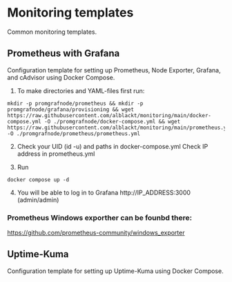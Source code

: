 # Monitoring templates
Common monitoring templates. 

 ## Prometheus with Grafana
 Configuration template for setting up Prometheus, Node Exporter, Grafana, and cAdvisor using Docker Compose.
 
 1. To make directories and YAML-files first run: 
 
``` 
mkdir -p promgrafnode/prometheus && mkdir -p promgrafnode/grafana/provisioning && wget https://raw.githubusercontent.com/alblackt/monitoring/main/docker-compose.yml -O ./promgrafnode/docker-compose.yml && wget https://raw.githubusercontent.com/alblackt/monitoring/main/prometheus.yml -O ./promgrafnode/prometheus/prometheus.yml
```
 2. Check your UID (id -u) and paths in docker-compose.yml 
 Check IP address in prometheus.yml

3. Run 
```
docker compose up -d
```
4. You will be able to log in to Grafana http://IP_ADDRESS:3000 (admin/admin)


 ### Prometheus Windows exporther can be founbd there:
https://github.com/prometheus-community/windows_exporter

 
 ## Uptime-Kuma
 Configuration template for setting up Uptime-Kuma using Docker Compose.
